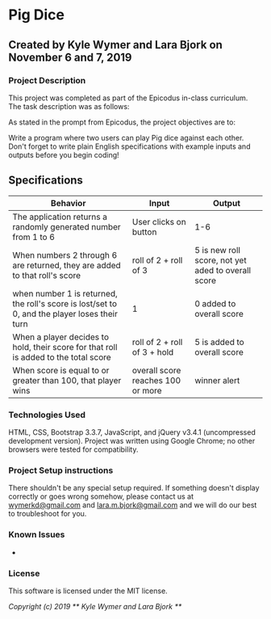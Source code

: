 # Pig Dice

## Created by Kyle Wymer and Lara Bjork on November 6 and 7, 2019

### Project Description
This project was completed as part of the Epicodus in-class curriculum. The task description was as follows:

As stated in the prompt from Epicodus, the project objectives are to:

Write a program where two users can play Pig dice against each other. Don't forget to write plain English specifications with example inputs and outputs before you begin coding!

## Specifications

|  Behavior | Input  | Output  |
|---|---|---|
| The application returns a randomly generated number from 1 to 6 | User clicks on button | 1-6 |
| When numbers 2 through 6 are returned, they are added to that roll's score| roll of 2 + roll of 3 | 5 is new roll score, not yet aded to overall score|
| when number 1 is returned, the roll's score is lost/set to 0, and the player loses their turn | 1 | 0 added to overall score |
| When a player decides to hold, their score for that roll is added to the total score | roll of 2 + roll of 3 + hold |  5 is added to overall score |
| When score is equal to or greater than 100, that player wins | overall score reaches 100 or more | winner alert |


### Technologies Used
HTML, CSS, Bootstrap 3.3.7, JavaScript, and jQuery v3.4.1 (uncompressed development version).
Project was written using Google Chrome; no other browsers were tested for compatibility.

### Project Setup instructions
There shouldn't be any special setup required. If something doesn't display correctly or goes wrong somehow, please contact us at <wymerkd@gmail.com> and <lara.m.bjork@gmail.com> and we will do our best to troubleshoot for you.

### Known Issues
* 


### License
This software is licensed under the MIT license.

_Copyright (c) 2019 ** Kyle Wymer and Lara Bjork **_
